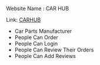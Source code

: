 Website Name : CAR HUB

Link: [CARHUB](https://car-parts-16140.web.app/)

- Car Parts Manufacturer
- People Can Order
- People Can Login
- People Can Review Their Orders
- People Can Add Reviews
